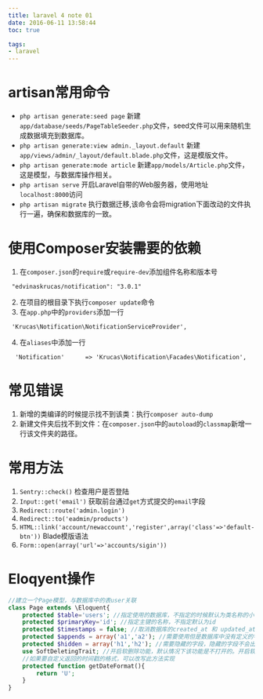 ```yaml
---
title: laravel 4 note 01
date: 2016-06-11 13:58:44
toc: true

tags:
- laravel
---
```

# artisan常用命令
- `php artisan generate:seed page` 新建`app/database/seeds/PageTableSeeder.php`文件，seed文件可以用来随机生成数据填充到数据库。
- `php artisan generate:view admin._layout.default` 新建`app/views/admin/_layout/default.blade.php`文件，这是模版文件。
- `php artisan generate:mode article` 新建`app/models/Article.php`文件，这是模型，与数据库操作相关。
- `php artisan serve` 开启Laravel自带的Web服务器，使用地址`localhost:8000`访问
- `php artisan migrate`   执行数据迁移,该命令会将migration下面改动的文件执行一遍，确保和数据库的一致。


<!-- more -->


# 使用Composer安装需要的依赖
1. 在`composer.json`的`require`或`require-dev`添加组件名称和版本号
```
 "edvinaskrucas/notification": "3.0.1"
```
2. 在项目的根目录下执行`composer update`命令
3. 在`app.php`中的`providers`添加一行
```
 'Krucas\Notification\NotificationServiceProvider',
```
4. 在`aliases`中添加一行
```
  'Notification'      => 'Krucas\Notification\Facades\Notification',
```

# 常见错误
1. 新增的类编译的时候提示找不到该类：执行`composer auto-dump`
2. 新建文件夹后找不到文件：在`composer.json`中的`autoload`的`classmap`新增一行该文件夹的路径。

# 常用方法
1. `Sentry::check()` 检查用户是否登陆
2. `Input::get('email')` 获取前台通过`get`方式提交的`email`字段
3. `Redirect::route('admin.login')`
4. `Redirect::to('eadmin/products')`
5. `HTML::link('account/newaccount','register',array('class'=>'default-btn'))` Blade模版语法
6. `Form::open(array('url'=>'accounts/sigin'))`

# Eloqyent操作

``` php
//建立一个Page模型，与数据库中的表user关联
class Page extends \Eloquent{
	protected $table='users'; //指定使用的数据库，不指定的时候默认为类名称的小写复数形式
	protected $primaryKey='id'; //指定主键的名称，不指定默认为id
	protected $timestamps = false; //取消数据库的created_at 和 updated_at两个字段，默认情况下每个数据库都有这两个字段，是框架自动生成和维护的。
	protected $appends = array('a1','a2'); //需要使用但是数据库中没有定义的字段
	protected $hidden = array('h1','h2'); //需要隐藏的字段，隐藏的字段不会出现在查询结果中。
	use SoftDeletingTrait; //开启软删除功能，默认情况下该功能是不打开的。开启软删除之后，删除数据库的命令不会真正执行，而是更新数据库的deleted_at字段。
	//如果要自定义返回的时间戳的格式，可以改写此方法实现
	protected function getDateFormat(){
		return 'U';
	}
}
```
